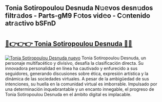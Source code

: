 ## Tonia Sotiropoulou Desnuda N𝚞𝚎vos desn𝚞dos filtr𝚊dos - Parts-gM9 F𝚘tos vid𝚎o - C𝚘ntenido atr𝚊ctivo bSFnD

# <h2><a href="http://mbb92j.tromn.icu/?c=Tonia+Sotiropoulou+Desnuda">🔗👉👉👉 Tonia Sotiropoulou Desnuda 🔗🔗</a></h2>

[![Tonia Sotiropoulou Desnuda nuevo](https://i.imgur.com/pEAQMta.gif)](http://mbb92j.tromn.icu/?c=Tonia+Sotiropoulou+Desnuda)
Tonia Sotiropoulou Desnuda, un personaje multifacético y divisivo, desafía la clasificación directa. Su innovadora personalidad en línea ha cautivado y enfurecido a sus seguidores, generando discusiones sobre ética, expresión artística y la dinámica de las sociedades virtuales. A pesar de la ambigüedad de sus intenciones, su huella en la comunidad virtual es imborrable. Impulsado por una determinación inquebrantable y un encanto innegable, el progreso de Tonia Sotiropoulou Desnuda en el ámbito digital es implacable.
